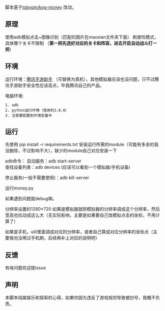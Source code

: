 脚本基于[tobyqin/kog-money](https://github.com/tobyqin/kog-money) 改动。

## 原理
使用adb模拟点击+图像识别（匹配的图片在maoxian文件夹下面） 刷冒险模式，具体哪个关卡不限制
（**第一把先选好对应的关卡和阵容，进去开启自动战斗打一把**）

## 环境
运行环境：[腾讯手游助手](https://syzs.qq.com/) （可替换为真机），其他模拟器应该也没问题，只不过腾讯手游助手安全性应该高点，毕竟腾讯自己的产品。

电脑环境:

    1. adb
    2. python运行环境（我用的3.8.0）
    3. 注意要配置到环境变量中
## 运行
先使用 pip install -r requirements.txt 安装运行所需的module（可能有多余的我没删除，不过影响不大），缺少的module自己对应安装一下

adb命令：
启动服务：adb start-server  
查找设备列表：adb devices (应该可以看到一个模拟器/手机设备)

停止服务(一般不需要使用)：adb kill-server

运行money.py

如果遇到问题就debug嘛。

分辨率设置的1280*720
如果是模拟器就把模拟器的分辨率调成这个分辨率，然后宽高也拉动成这么大（无实际影响，主要是如果要自己改模拟点击的坐标，不用计算了）

如果是手机，util里面调成对应的分辨率，或者自己算成对应分辨率的坐标点（主要我也没用过手机刷，后续再补上对应的说明吧）

## 反馈 
有啥问题欢迎提issue

## 声明

本脚本纯属娱乐和探索的心得，如果你因为违反了游戏规则导致被封号，我概不负责。
